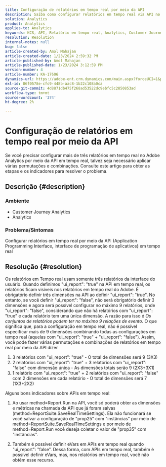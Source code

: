 ```yaml
---
title: Configuração de relatórios em tempo real por meio da API
description: Saiba como configurar relatórios em tempo real via API no Adobe Analytics.
solution: Analytics
product: Analytics
applies-to: Analytics
keywords: KCS, API, Relatório em tempo real, Analytics, Customer Journey Analytics
resolution: Resolution
internal-notes: null
bug: false
article-created-by: Amol Mahajan
article-created-date: 1/23/2024 2:59:32 PM
article-published-by: Amol Mahajan
article-published-date: 1/23/2024 3:12:59 PM
version-number: 4
article-number: KA-17606
dynamics-url: https://adobe-ent.crm.dynamics.com/main.aspx?forceUCI=1&pagetype=entityrecord&etn=knowledgearticle&id=cb533e00-00ba-ee11-a569-6045bd006c82
exl-id: 86f0578e-cfc9-448b-aac8-1b22c108a0ca
source-git-commit: 4d8871db475f268ad53522dc9ebfc5c2850853ad
workflow-type: tm+mt
source-wordcount: '374'
ht-degree: 2%

---
```


# Configuração de relatórios em tempo real por meio da API


Se você precisar configurar mais de três relatórios em tempo real no Adobe Analytics por meio da API em tempo real, talvez seja necessário aplicar várias permutações e combinações. Consulte este artigo para obter as etapas e os indicadores para resolver o problema.

## Descrição {#description}


### <b>Ambiente</b>

- Customer Journey Analytics
- Analytics




### <b>Problema/Sintomas</b>

Configurar relatórios em tempo real por meio da API (Application Programming Interface, interface de programação de aplicativos) em tempo real


## Resolução {#resolution}


Os relatórios em Tempo real usam somente três relatórios da interface do usuário.
Quando definimos &quot;ui_report&quot;: &quot;true&quot; na API em tempo real, os relatórios ficam visíveis nos relatórios em tempo real do Adobe. É obrigatório definir três dimensões na API ao definir &quot;ui_report&quot;: &quot;true&quot;.
No entanto, se você definir &quot;ui_report&quot;: &quot;false&quot;, não será obrigatório definir 3 dimensões e agora será possível configurar no máximo 9 relatórios, onde &quot;ui_report&quot;: &quot;false&quot;, considerando que não há relatórios com &quot;ui_report&quot;: &quot;true&quot; e cada relatório tem uma única dimensão.
A razão para isso é *Os conjuntos de relatórios podem ter no máximo 9 relações de evento.* O que significa que, para a configuração em tempo real, não é possível especificar mais de 9 dimensões combinando todas as configurações em tempo real (aquelas com &quot;ui_report&quot;: &quot;true&quot; + &quot;ui_report&quot;: &quot;false&quot;).
Assim, você pode fazer várias permutações e combinações de relatórios em tempo real por meio da API dizer

1. 3 relatórios com &quot;ui_report&quot;: &quot;true&quot; - O total de dimensões será 9 (3X3)
2. 2 relatórios com &quot;ui_report&quot;: &quot;true&quot; + 3 relatórios com &quot;ui_report&quot;: &quot;false&quot; com dimensão única - As dimensões totais serão 9 (2X3+3X1)
3. 1 relatório com &quot;ui_report&quot;: &quot;true&quot; + 2 relatórios com &quot;ui_report&quot;: &quot;false&quot; com 2 dimensões em cada relatório - O total de dimensões será 7 (1X3+2X2)


Alguns bons indicadores sobre APIs em tempo real:

1. Ao usar method=Report.Run na API, você só poderá obter as dimensões e métricas na chamada da API que já foram salvas (method=ReportSuite.SaveRealTimeSettings). Ela não funcionará se você salvar a configuração de &quot;prop25&quot; com &quot;instâncias&quot; por meio de method=ReportSuite.SaveRealTimeSettings e por meio de method=Report.Run você deseja coletar o valor de &quot;prop35&quot; com &quot;instâncias&quot;.


2. Também é possível definir eVars em APIs em tempo real quando &quot;ui_report&quot;: &quot;false&quot;. Dessa forma, com APIs em tempo real, também é possível definir eVars, mas, nos relatórios em tempo real, você não obtém esse recurso.
